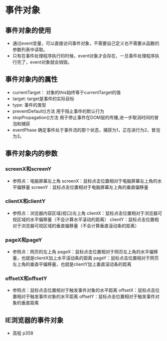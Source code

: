 # 事件对象

## 事件对象的使用

* 通过event变量，可以直接访问事件对象，不需要自己定义也不需要从函数的参数列表中读取。
* 只有在事件处理程序执行的时候，event对象才会存在，一旦事件处理程序执行完了，event对象就会销毁。

## 事件对象内的属性

* currentTarget：  对象的this始终等于currentTarget的值
* target:   target是事件的实际目标
* type:  事件的类型
* preventDefault()方法   用于阻止事件的默认行为
* stopPropagation()方法  用于停止事件在DOM层的传播,进一步取消时间的冒泡和捕获
* eventPhase  确定事件处于事件流的那个状态，捕获为1，正在进行为2，冒泡为3。

## 事件对象内的参数

### screenX和screenY

* 参照点：电脑屏幕左上角
screenX：鼠标点击位置相对于电脑屏幕左上角的水平偏移量
screenY：鼠标点击位置相对于电脑屏幕左上角的垂直偏移量

### clientX和clientY

* 参照点：浏览器内容区域(视口)左上角
clientX：鼠标点击位置相对于浏览器可视区域的水平偏移量（不会计算水平滚动的距离）
clientY：鼠标点击位置相对于浏览器可视区域的垂直偏移量（不会计算垂直滚动条的距离）

### pageX和pageY

* 参照点：网页的左上角
pageX：鼠标点击位置相对于网页左上角的水平偏移量，也就是clientX加上水平滚动条的距离
pageY：鼠标点击位置相对于网页左上角的垂直平偏移量，也就是clientY加上垂直滚动条的距离

### offsetX和offsetY

* 参照点：鼠标点击位置相对于触发事件对象的水平距离
offsetX：鼠标点击位置相对于触发事件对象的水平距离
offsetY：鼠标点击位置相对于触发事件对象的垂直距离

## IE浏览器的事件对象

* 高程 p358
